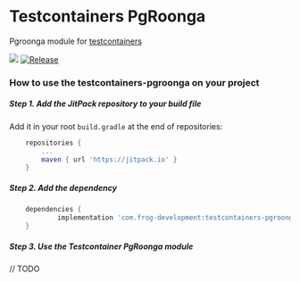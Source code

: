 # Testcontainers PgRoonga
Pgroonga module for [testcontainers](https://www.testcontainers.org/)

[![](https://jitci.com/gh/FrogDevelopment/testcontainers-pgroonga/svg)](https://jitci.com/gh/FrogDevelopment/testcontainers-pgroonga)
[![Release](https://jitpack.io/v/com.frog-development/testcontainers-pgroonga.svg)](https://jitpack.io/#com.frog-development/testcontainers-pgroonga)

### How to use the testcontainers-pgroonga on your project
##### Step 1. Add the JitPack repository to your build file

Add it in your root `build.gradle` at the end of repositories:
```groovy
    repositories {
        ...
        maven { url 'https://jitpack.io' }
    }
```
##### Step 2. Add the dependency
```groovy
	dependencies {
	        implementation 'com.frog-development:testcontainers-pgroonga:1.0.0'
	}
```
##### Step 3. Use the Testcontainer PgRoonga module
// TODO
